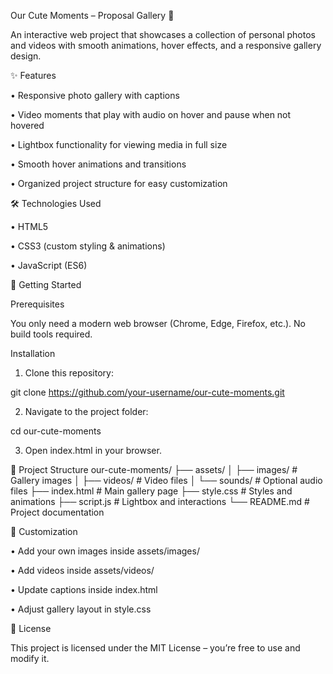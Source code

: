 Our Cute Moments – Proposal Gallery 💖

An interactive web project that showcases a collection of personal photos and videos with smooth animations, hover effects, and a responsive gallery design.

✨ Features

• Responsive photo gallery with captions

• Video moments that play with audio on hover and pause when not hovered

• Lightbox functionality for viewing media in full size

• Smooth hover animations and transitions

• Organized project structure for easy customization

🛠️ Technologies Used

• HTML5

• CSS3 (custom styling & animations)

• JavaScript (ES6)

🚀 Getting Started

Prerequisites

You only need a modern web browser (Chrome, Edge, Firefox, etc.). No build tools required.

Installation

1. Clone this repository:

git clone https://github.com/your-username/our-cute-moments.git


2. Navigate to the project folder:

cd our-cute-moments


3. Open index.html in your browser.

📂 Project Structure
our-cute-moments/
├── assets/
│   ├── images/   # Gallery images
│   ├── videos/   # Video files
│   └── sounds/   # Optional audio files
├── index.html    # Main gallery page
├── style.css     # Styles and animations
├── script.js     # Lightbox and interactions
└── README.md     # Project documentation

📌 Customization

• Add your own images inside assets/images/

• Add videos inside assets/videos/

• Update captions inside index.html

• Adjust gallery layout in style.css

📜 License

This project is licensed under the MIT License – you’re free to use and modify it.